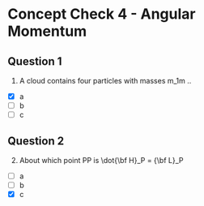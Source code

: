 # Concept Check 4 - Angular Momentum
## Question 1
1. A cloud contains four particles with masses m_1m ..
- [x] a 
- [ ] b
- [ ] c
## Question 2
2. About which point PP is \dot{\bf H}_P = {\bf L}_P
- [ ] a
- [ ] b
- [x] c
